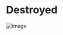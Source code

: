 
# Destroyed 

![image](https://user-images.githubusercontent.com/34960418/158152331-9c1f1602-8dd7-489f-8f83-ddde317ef757.png)


